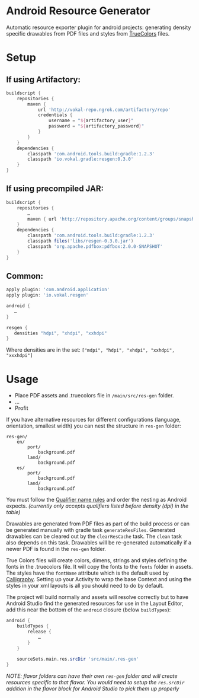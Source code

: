 Android Resource Generator
===============

Automatic resource exporter plugin for android projects: generating density specific drawables from PDF files and styles from [TrueColors](https://github.com/vokal/TrueColors-OSX/blob/master/README.md) files.

# Setup

## If using Artifactory:
~~~gradle
buildscript {
    repositories {
        maven {
            url 'http://vokal-repo.ngrok.com/artifactory/repo'
            credentials {
                username = "${artifactory_user}"
                password = "${artifactory_password}"
            }
        }
    }
    dependencies {
        classpath 'com.android.tools.build:gradle:1.2.3'
        classpath 'io.vokal.gradle:resgen:0.3.0'
    }
}
~~~

## If using precompiled JAR:
~~~gradle
buildscript {
    repositories {
        …
        maven { url 'http://repository.apache.org/content/groups/snapshots/' }
    }
    dependencies {
        classpath 'com.android.tools.build:gradle:1.2.3'
        classpath files('libs/resgen-0.3.0.jar')
        classpath 'org.apache.pdfbox:pdfbox:2.0.0-SNAPSHOT'
    }
}

~~~

## Common:
~~~gradle
apply plugin: 'com.android.application'
apply plugin: 'io.vokal.resgen'

android {
   …
}

resgen {
   densities "hdpi", "xhdpi", "xxhdpi"
}
~~~
Where densities are in the set: `["mdpi", "hdpi", "xhdpi", "xxhdpi", "xxxhdpi"]`


# Usage
- Place PDF assets and .truecolors file in `/main/src/res-gen` folder.
- …
- Profit

If you have alternative resources for different configurations (language, orientation, smallest width) you can nest the structure in `res-gen` folder:
~~~
res-gen/
    en/
        port/
            background.pdf
        land/
            background.pdf
    es/
        port/
            background.pdf
        land/
            background.pdf
~~~
You must follow the [Qualifier name rules](http://developer.android.com/guide/topics/resources/providing-resources.html#QualifierRules) and order the nesting as Android expects. *(currently only accepts qualifiers listed before density (dpi) in the table)*

Drawables are generated from PDF files as part of the build process or can be generated manually with gradle task `generateResFiles`.
Generated drawables can be cleared out by the `clearResCache` task. The `clean` task also depends on this task.
Drawables will be re-generated automatically if a newer PDF is found in the `res-gen` folder.

True Colors files will create colors, dimens, strings and styles defining the fonts in the .truecolors file.  It will copy the fonts to the `fonts` folder in assets.  The styles have the `fontName` attribute which is the default used by [Calligraphy](https://github.com/chrisjenx/Calligraphy/blob/master/README.md#getting-started).  Setting up your Activity to wrap the base Context and using the styles in your xml layouts is all you should need to do by default.

The project will build normally and assets will resolve correctly but to have Android Studio find the generated resources for use in the Layout Editor, add this near the bottom of the `android` closure (below `buildTypes`):
~~~gradle
android {
    buildTypes {
        release {
            …
        }
    }
    
    sourceSets.main.res.srcDir 'src/main/.res-gen'
}
~~~

*NOTE: flavor folders can have their own `res-gen` folder and will create resources specific to that flavor. You would need to setup the `res.srcDir` addition in the flavor block for Android Studio to pick them up properly*

